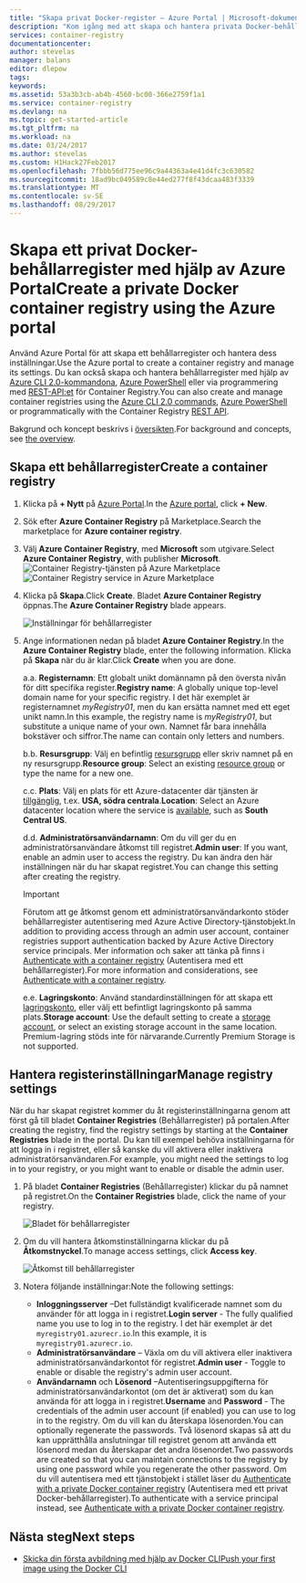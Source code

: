 ```yaml
---
title: "Skapa privat Docker-register – Azure Portal | Microsoft-dokument"
description: "Kom igång med att skapa och hantera privata Docker-behållarregister med Azure Portal"
services: container-registry
documentationcenter: 
author: stevelas
manager: balans
editor: dlepow
tags: 
keywords: 
ms.assetid: 53a3b3cb-ab4b-4560-bc00-366e2759f1a1
ms.service: container-registry
ms.devlang: na
ms.topic: get-started-article
ms.tgt_pltfrm: na
ms.workload: na
ms.date: 03/24/2017
ms.author: stevelas
ms.custom: H1Hack27Feb2017
ms.openlocfilehash: 7fbbb56d775ee96c9a44363a4e41d4fc3c630582
ms.sourcegitcommit: 18ad9bc049589c8e44ed277f8f43dcaa483f3339
ms.translationtype: MT
ms.contentlocale: sv-SE
ms.lasthandoff: 08/29/2017
---
```

# <a name="create-a-private-docker-container-registry-using-the-azure-portal"></a><span data-ttu-id="554b3-103">Skapa ett privat Docker-behållarregister med hjälp av Azure Portal</span><span class="sxs-lookup"><span data-stu-id="554b3-103">Create a private Docker container registry using the Azure portal</span></span>
<span data-ttu-id="554b3-104">Använd Azure Portal för att skapa ett behållarregister och hantera dess inställningar.</span><span class="sxs-lookup"><span data-stu-id="554b3-104">Use the Azure portal to create a container registry and manage its settings.</span></span> <span data-ttu-id="554b3-105">Du kan också skapa och hantera behållarregister med hjälp av [Azure CLI 2.0-kommandona](container-registry-get-started-azure-cli.md), [Azure PowerShell](container-registry-get-started-powershell.md) eller via programmering med [REST-API:et](https://go.microsoft.com/fwlink/p/?linkid=834376) för Container Registry.</span><span class="sxs-lookup"><span data-stu-id="554b3-105">You can also create and manage container registries using the [Azure CLI 2.0 commands](container-registry-get-started-azure-cli.md), [Azure PowerShell](container-registry-get-started-powershell.md) or programmatically with the Container Registry [REST API](https://go.microsoft.com/fwlink/p/?linkid=834376).</span></span>

<span data-ttu-id="554b3-106">Bakgrund och koncept beskrivs i [översikten](container-registry-intro.md).</span><span class="sxs-lookup"><span data-stu-id="554b3-106">For background and concepts, see [the overview](container-registry-intro.md).</span></span>

## <a name="create-a-container-registry"></a><span data-ttu-id="554b3-107">Skapa ett behållarregister</span><span class="sxs-lookup"><span data-stu-id="554b3-107">Create a container registry</span></span>
1. <span data-ttu-id="554b3-108">Klicka på **+ Nytt** på [Azure Portal](https://portal.azure.com).</span><span class="sxs-lookup"><span data-stu-id="554b3-108">In the [Azure portal](https://portal.azure.com), click **+ New**.</span></span>
2. <span data-ttu-id="554b3-109">Sök efter **Azure Container Registry** på Marketplace.</span><span class="sxs-lookup"><span data-stu-id="554b3-109">Search the marketplace for **Azure container registry**.</span></span>
3. <span data-ttu-id="554b3-110">Välj **Azure Container Registry**, med **Microsoft** som utgivare.</span><span class="sxs-lookup"><span data-stu-id="554b3-110">Select **Azure Container Registry**, with publisher **Microsoft**.</span></span>
    <span data-ttu-id="554b3-111">![Container Registry-tjänsten på Azure Marketplace](./media/container-registry-get-started-portal/container-registry-marketplace.png)</span><span class="sxs-lookup"><span data-stu-id="554b3-111">![Container Registry service in Azure Marketplace](./media/container-registry-get-started-portal/container-registry-marketplace.png)</span></span>
4. <span data-ttu-id="554b3-112">Klicka på **Skapa**.</span><span class="sxs-lookup"><span data-stu-id="554b3-112">Click **Create**.</span></span> <span data-ttu-id="554b3-113">Bladet **Azure Container Registry** öppnas.</span><span class="sxs-lookup"><span data-stu-id="554b3-113">The **Azure Container Registry** blade appears.</span></span>

    ![Inställningar för behållarregister](./media/container-registry-get-started-portal/container-registry-settings.png)
5. <span data-ttu-id="554b3-115">Ange informationen nedan på bladet **Azure Container Registry**.</span><span class="sxs-lookup"><span data-stu-id="554b3-115">In the **Azure Container Registry** blade, enter the following information.</span></span> <span data-ttu-id="554b3-116">Klicka på **Skapa** när du är klar.</span><span class="sxs-lookup"><span data-stu-id="554b3-116">Click **Create** when you are done.</span></span>

    <span data-ttu-id="554b3-117">a.</span><span class="sxs-lookup"><span data-stu-id="554b3-117">a.</span></span> <span data-ttu-id="554b3-118">**Registernamn**: Ett globalt unikt domännamn på den översta nivån för ditt specifika register.</span><span class="sxs-lookup"><span data-stu-id="554b3-118">**Registry name**: A globally unique top-level domain name for your specific registry.</span></span> <span data-ttu-id="554b3-119">I det här exemplet är registernamnet *myRegistry01*, men du kan ersätta namnet med ett eget unikt namn.</span><span class="sxs-lookup"><span data-stu-id="554b3-119">In this example, the registry name is *myRegistry01*, but substitute a unique name of your own.</span></span> <span data-ttu-id="554b3-120">Namnet får bara innehålla bokstäver och siffror.</span><span class="sxs-lookup"><span data-stu-id="554b3-120">The name can contain only letters and numbers.</span></span>

    <span data-ttu-id="554b3-121">b.</span><span class="sxs-lookup"><span data-stu-id="554b3-121">b.</span></span> <span data-ttu-id="554b3-122">**Resursgrupp**: Välj en befintlig [resursgrupp](../azure-resource-manager/resource-group-overview.md#resource-groups) eller skriv namnet på en ny resursgrupp.</span><span class="sxs-lookup"><span data-stu-id="554b3-122">**Resource group**: Select an existing [resource group](../azure-resource-manager/resource-group-overview.md#resource-groups) or type the name for a new one.</span></span>

    <span data-ttu-id="554b3-123">c.</span><span class="sxs-lookup"><span data-stu-id="554b3-123">c.</span></span> <span data-ttu-id="554b3-124">**Plats**: Välj en plats för ett Azure-datacenter där tjänsten är [tillgänglig](https://azure.microsoft.com/regions/services/), t.ex. **USA, södra centrala**.</span><span class="sxs-lookup"><span data-stu-id="554b3-124">**Location**: Select an Azure datacenter location where the service is [available](https://azure.microsoft.com/regions/services/), such as **South Central US**.</span></span>

    <span data-ttu-id="554b3-125">d.</span><span class="sxs-lookup"><span data-stu-id="554b3-125">d.</span></span> <span data-ttu-id="554b3-126">**Administratörsanvändarnamn**: Om du vill ger du en administratörsanvändare åtkomst till registret.</span><span class="sxs-lookup"><span data-stu-id="554b3-126">**Admin user**: If you want, enable an admin user to access the registry.</span></span> <span data-ttu-id="554b3-127">Du kan ändra den här inställningen när du har skapat registret.</span><span class="sxs-lookup"><span data-stu-id="554b3-127">You can change this setting after creating the registry.</span></span>

      > [!IMPORTANT]
      > <span data-ttu-id="554b3-128">Förutom att ge åtkomst genom ett administratörsanvändarkonto stöder behållarregister autentisering med Azure Active Directory-tjänstobjekt.</span><span class="sxs-lookup"><span data-stu-id="554b3-128">In addition to providing access through an admin user account, container registries support authentication backed by Azure Active Directory service principals.</span></span> <span data-ttu-id="554b3-129">Mer information och saker att tänka på finns i [Authenticate with a container registry](container-registry-authentication.md) (Autentisera med ett behållarregister).</span><span class="sxs-lookup"><span data-stu-id="554b3-129">For more information and considerations, see [Authenticate with a container registry](container-registry-authentication.md).</span></span>
      >

    <span data-ttu-id="554b3-130">e.</span><span class="sxs-lookup"><span data-stu-id="554b3-130">e.</span></span> <span data-ttu-id="554b3-131">**Lagringskonto**: Använd standardinställningen för att skapa ett [lagringskonto](../storage/common/storage-introduction.md), eller välj ett befintligt lagringskonto på samma plats.</span><span class="sxs-lookup"><span data-stu-id="554b3-131">**Storage account**: Use the default setting to create a [storage account](../storage/common/storage-introduction.md), or select an existing storage account in the same location.</span></span> <span data-ttu-id="554b3-132">Premium-lagring stöds inte för närvarande.</span><span class="sxs-lookup"><span data-stu-id="554b3-132">Currently Premium Storage is not supported.</span></span>

## <a name="manage-registry-settings"></a><span data-ttu-id="554b3-133">Hantera registerinställningar</span><span class="sxs-lookup"><span data-stu-id="554b3-133">Manage registry settings</span></span>
<span data-ttu-id="554b3-134">När du har skapat registret kommer du åt registerinställningarna genom att först gå till bladet **Container Registries** (Behållarregister) på portalen.</span><span class="sxs-lookup"><span data-stu-id="554b3-134">After creating the registry, find the registry settings by starting at the **Container Registries** blade in the portal.</span></span> <span data-ttu-id="554b3-135">Du kan till exempel behöva inställningarna för att logga in i registret, eller så kanske du vill aktivera eller inaktivera administratörsanvändaren.</span><span class="sxs-lookup"><span data-stu-id="554b3-135">For example, you might need the settings to log in to your registry, or you might want to enable or disable the admin user.</span></span>

1. <span data-ttu-id="554b3-136">På bladet **Container Registries** (Behållarregister) klickar du på namnet på registret.</span><span class="sxs-lookup"><span data-stu-id="554b3-136">On the **Container Registries** blade, click the name of your registry.</span></span>

    ![Bladet för behållarregister](./media/container-registry-get-started-portal/container-registry-blade.png)
2. <span data-ttu-id="554b3-138">Om du vill hantera åtkomstinställningarna klickar du på **Åtkomstnyckel**.</span><span class="sxs-lookup"><span data-stu-id="554b3-138">To manage access settings, click **Access key**.</span></span>

    ![Åtkomst till behållarregister](./media/container-registry-get-started-portal/container-registry-access.png)
3. <span data-ttu-id="554b3-140">Notera följande inställningar:</span><span class="sxs-lookup"><span data-stu-id="554b3-140">Note the following settings:</span></span>

   * <span data-ttu-id="554b3-141">**Inloggningsserver** –Det fullständigt kvalificerade namnet som du använder för att logga in i registret.</span><span class="sxs-lookup"><span data-stu-id="554b3-141">**Login server** - The fully qualified name you use to log in to the registry.</span></span> <span data-ttu-id="554b3-142">I det här exemplet är det `myregistry01.azurecr.io`.</span><span class="sxs-lookup"><span data-stu-id="554b3-142">In this example, it is `myregistry01.azurecr.io`.</span></span>
   * <span data-ttu-id="554b3-143">**Administratörsanvändare** – Växla om du vill aktivera eller inaktivera administratörsanvändarkontot för registret.</span><span class="sxs-lookup"><span data-stu-id="554b3-143">**Admin user** - Toggle to enable or disable the registry's admin user account.</span></span>
   * <span data-ttu-id="554b3-144">**Användarnamn** och **Lösenord** –Autentiseringsuppgifterna för administratörsanvändarkontot (om det är aktiverat) som du kan använda för att logga in i registret.</span><span class="sxs-lookup"><span data-stu-id="554b3-144">**Username** and **Password** - The credentials of the admin user account (if enabled) you can use to log in to the registry.</span></span> <span data-ttu-id="554b3-145">Om du vill kan du återskapa lösenorden.</span><span class="sxs-lookup"><span data-stu-id="554b3-145">You can optionally regenerate the passwords.</span></span> <span data-ttu-id="554b3-146">Två lösenord skapas så att du kan upprätthålla anslutningar till registret genom att använda ett lösenord medan du återskapar det andra lösenordet.</span><span class="sxs-lookup"><span data-stu-id="554b3-146">Two passwords are created so that you can maintain connections to the registry by using one password while you regenerate the other password.</span></span> <span data-ttu-id="554b3-147">Om du vill autentisera med ett tjänstobjekt i stället läser du [Authenticate with a private Docker container registry](container-registry-authentication.md) (Autentisera med ett privat Docker-behållarregister).</span><span class="sxs-lookup"><span data-stu-id="554b3-147">To authenticate with a service principal instead, see [Authenticate with a private Docker container registry](container-registry-authentication.md).</span></span>

## <a name="next-steps"></a><span data-ttu-id="554b3-148">Nästa steg</span><span class="sxs-lookup"><span data-stu-id="554b3-148">Next steps</span></span>
* [<span data-ttu-id="554b3-149">Skicka din första avbildning med hjälp av Docker CLI</span><span class="sxs-lookup"><span data-stu-id="554b3-149">Push your first image using the Docker CLI</span></span>](container-registry-get-started-docker-cli.md)
